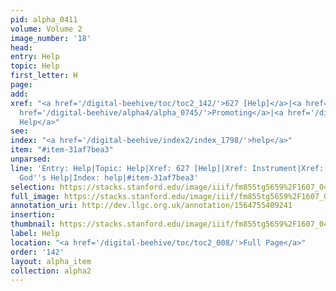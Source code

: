 ```yaml
---
pid: alpha_0411
volume: Volume 2
image_number: '18'
head: 
entry: Help
topic: Help
first_letter: H
page: 
add: 
xref: "<a href='/digital-beehive/toc/toc2_142/'>627 [Help]</a>|<a href='/digital-beehive/alpha3/alpha_0481/'>Instrument</a>|<a
  href='/digital-beehive/alpha4/alpha_0745/'>Promoting</a>|<a href='/digital-beehive/alpha2/alpha_0368/'>God's
  Help</a>"
see: 
index: "<a href='/digital-beehive/index2/index_1798/'>help</a>"
item: "#item-31af7bea3"
unparsed: 
line: 'Entry: Help|Topic: Help|Xref: 627 [Help]|Xref: Instrument|Xref: Promoting|Xref:
  God''s Help|Index: help|#item-31af7bea3'
selection: https://stacks.stanford.edu/image/iiif/fm855tg5659%2F1607_0485/678,862,3109,605/full/0/default.jpg
full_image: https://stacks.stanford.edu/image/iiif/fm855tg5659%2F1607_0485/full/full/0/default.jpg
annotation_uri: http://dev.llgc.org.uk/annotation/1564755409241
insertion: 
thumbnail: https://stacks.stanford.edu/image/iiif/fm855tg5659%2F1607_0485/678,862,600,180/250,/0/default.jpg
label: Help
location: "<a href='/digital-beehive/toc/toc2_008/'>Full Page</a>"
order: '142'
layout: alpha_item
collection: alpha2
---
```

